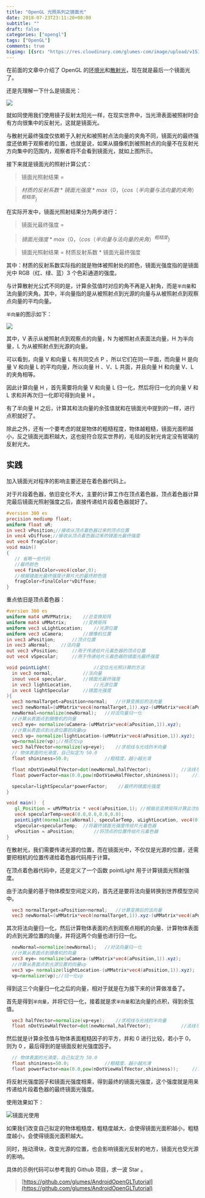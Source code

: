 ```yaml
---
title: "OpenGL 光照系列之镜面光"
date: 2018-07-23T23:11:20+08:00
subtitle: ""
draft: false
categories: ["opengl"]
tags: ["OpenGL"]
comments: true
bigimg: [{src: "https://res.cloudinary.com/glumes-com/image/upload/v1532358770/blog/pexels-photo-285173.jpg", desc: ""}]
---
```



在前面的文章中介绍了 OpenGL 的[环境光](https://glumes.com/post/opengl/opengl-tutorial-ambient-light/)和[散射光](https://glumes.com/post/opengl/opengl-tutorial-diffuse-light/)，现在就是最后一个镜面光了。


<!--more-->


还是先理解一下什么是镜面光：

![](https://res.cloudinary.com/glumes-com/image/upload/v1532358404/code/specular_demo.png)

就如同使用我们使用镜子反射太阳光一样，在现实世界中，当光滑表面被照射时会有方向很集中的反射光，这就是镜面光。

与散射光最终强度仅依赖于入射光和被照射点法向量的夹角不同，镜面光的最终强度还依赖于观察者的位置，也就是说，如果从摄像机到被照射点的向量不在反射光方向集中的范围内，观察者将不会看到镜面光，就如上图所示。

接下来就是镜面光的照射计算公式：

> 镜面光照射结果 = 

> $材质的反射系数 * 镜面光强度 * max（0，（cos（半向量与法向量的夹角）^{粗糙度}$）


在实际开发中，镜面光照射结果分为两步进行：

> 镜面光最终强度 = 

> $镜面光强度 * max（0，（cos（半向量与法向量的夹角）^{粗糙度}$）

> 镜面光照射结果 = 材质反射系数 * 镜面光最终强度

其中：材质的反射系数实际指的就是物体被照射处的颜色，镜面光强度指的是镜面光中 RGB（红、绿、蓝）3 个色彩通道的强度。

与计算散射光公式不同的是，计算余弦值时对应的角不再是入射角，而是`半向量`和法向量的夹角。其中，半向量指的是从被照射点到光源的向量与从被照射点到观察点向量的平均向量。

`半向量`的图示如下：

![](https://res.cloudinary.com/glumes-com/image/upload/v1532358404/code/specular_cal.png)

其中，V 表示从被照射点到观察点的向量，N 为被照射点表面法向量，H 为半向量，L 为从被照射点到光源的向量。

可以看到，向量 V 和向量 L 有共同交点 P ，所以它们在同一平面，而向量 H 是向量 V 和向量 L 的平均向量，所以向量 H 、V、L 共面，并且向量 H 和向量 V、L 的夹角相等。

因此计算向量 H ，首先需要将向量 V 和向量 L 归一化，然后将归一化的向量 V 和 L 求和并再次归一化即可得到向量 H 。

有了半向量 H 之后，计算其和法向量的余弦值就和在镜面光中提到的一样，进行点积就好了。


除此之外，还有一个要考虑的就是物体的粗糙程度，物体越粗糙，镜面光面积越小，反之镜面光面积越大，这也挺符合现实世界的，毛毯的反射光肯定没有玻璃的反射光大。


## 实践

加入镜面光对程序的影响主要还是在着色器代码上。

对于片段着色器，依旧变化不大，主要的计算工作在顶点着色器，顶点着色器计算完最后镜面光照射强度之后，直接传递给片段着色器就好了。

```glsl
#version 300 es
precision mediump float;
uniform float uR;
in vec3 vPosition;//接收从顶点着色器过来的顶点位置
in vec4 vDiffuse;//接收从顶点着色器过来的镜面光最终强度
out vec4 fragColor;
void main()
{
   // 省略一些代码
   //最终颜色
   vec4 finalColor=vec4(color,0);
   //根据镜面光最终强度计算片元的最终颜色值
   fragColor=finalColor*vDiffuse;
}
```

重点依旧是顶点着色器：

```glsl
#version 300 es
uniform mat4 uMVPMatrix; 	//总变换矩阵
uniform mat4 uMMatrix; 		//变换矩阵
uniform vec3 uLightLocation;	//光源位置
uniform vec3 uCamera;		//摄像机位置
in vec3 aPosition;  	//顶点位置
in vec3 aNormal;   	//法向量
out vec3 vPosition;		//用于传递给片元着色器的顶点位置
out vec4 vSpecular;		//用于传递给片元着色器的镜面光最终强度

void pointLight(				//定位光光照计算的方法
  in vec3 normal,			//法向量
  inout vec4 specular,		//镜面光最终强度
  in vec3 lightLocation,		//光源位置
  in vec4 lightSpecular		//镜面光强度
){
  vec3 normalTarget=aPosition+normal; 	//计算变换后的法向量
  vec3 newNormal=(uMMatrix*vec4(normalTarget,1)).xyz-(uMMatrix*vec4(aPosition,1)).xyz;
  newNormal=normalize(newNormal);  	//对法向量归一化
  //计算从表面点到摄像机的向量
  vec3 eye= normalize(uCamera-(uMMatrix*vec4(aPosition,1)).xyz);
  //计算从表面点到光源位置的向量vp
  vec3 vp= normalize(lightLocation-(uMMatrix*vec4(aPosition,1)).xyz);
  vp=normalize(vp);//格式化vp
  vec3 halfVector=normalize(vp+eye);	//求视线与光线的半向量
  // 物体表面的光滑度，自己拟定为 50.0
  float shininess=50.0;				//粗糙度，越小越光滑

  float nDotViewHalfVector=dot(newNormal,halfVector);			//法线与半向量的点积
  float powerFactor=max(0.0,pow(nDotViewHalfVector,shininess)); 	//镜面反射光强度因子

  specular=lightSpecular*powerFactor;    //最终的镜面光强度
}

void main()  {
   gl_Position = uMVPMatrix * vec4(aPosition,1); //根据总变换矩阵计算此次绘制此顶点的位置
   vec4 specularTemp=vec4(0.0,0.0,0.0,0.0);
   pointLight(normalize(aNormal), specularTemp, uLightLocation, vec4(0.7,0.7,0.7,1.0));//计算镜面光
   vSpecular=specularTemp;	//将最终镜面光强度传给片元着色器
   vPosition = aPosition; 		//将顶点的位置传给片元着色器
}
```

在散射光，我们需要传递光源的位置，而在镜面光中，不仅仅是光源的位置，还需要把相机的位置传递给着色器代码用于计算。


在顶点着色器代码中，还是定义了一个函数 pointLight 用于计算镜面光照射强度。

由于法向量的基于物体模型空间定义的，首先还是要将法向量转换到世界模型空间中。

```glsl
  vec3 normalTarget=aPosition+normal; 	//计算变换后的法向量
  vec3 newNormal=(uMMatrix*vec4(normalTarget,1)).xyz-(uMMatrix*vec4(aPosition,1)).xyz;
```

其次将法向量归一化，然后计算物体表面的点到观察点相机的向量、计算物体表面的点到光源位置的向量，并将这两个向量也进行归一化。

```glsl
  newNormal=normalize(newNormal);  	//对法向量归一化
  //计算从表面点到摄像机的向量
  vec3 eye= normalize(uCamera-(uMMatrix*vec4(aPosition,1)).xyz);
  //计算从表面点到光源位置的向量vp
  vec3 vp= normalize(lightLocation-(uMMatrix*vec4(aPosition,1)).xyz);
  vp=normalize(vp);//归一化vp
```

得到这三个向量归一化之后的向量，相对于就是在为接下来的计算做准备了。

首先是得到`半向量`，并将它归一化，接着就是求`半向量`和法向量的点积，得到余弦值。

```glsl
  vec3 halfVector=normalize(vp+eye);	//求视线与光线的半向量
  float nDotViewHalfVector=dot(newNormal,halfVector);			//法线与半向量的点积
```

然后就是计算余弦值与物体表面粗糙因子的平方，并和 0 进行比较，若小于 0，则为 0 ，最后得到的是镜面反射光强度因子。

```glsl
  // 物体表面的光滑度，自己拟定为 50.0
  float shininess=50.0;				//粗糙度，越小越光滑
  float powerFactor=max(0.0,pow(nDotViewHalfVector,shininess)); 	//镜面反射光强度因子
```

将反射光强度因子和镜面光强度相乘，得到最终的镜面光强度，这个强度就是用来传递给片段着色器的最终镜面光强度。

使用效果如下：

![镜面光使用](https://res.cloudinary.com/glumes-com/image/upload/v1532348436/code/specular_demo.gif)


如果我们改变自己拟定的物体粗糙度，粗糙度越大，会使得镜面光面积越小，粗糙度越小，会使得镜面光面积越大。

同时，拖动滑块，改变光源的位置，也会影响镜面光反射的地方，镜面光也受光源的影响。



具体的示例代码可以参考我的 Github 项目，求一波 Star 。

> [https://github.com/glumes/AndroidOpenGLTutorial](https://github.com/glumes/AndroidOpenGLTutorial)

